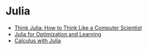 # Julia

- [Think Julia: How to Think Like a Computer Scientist](https://benlauwens.github.io/ThinkJulia.jl/latest/book.html)
- [Julia for Optimization and Learning](https://juliateachingctu.github.io/Julia-for-Optimization-and-Learning/stable/)
- [Calculus with Julia](https://jverzani.github.io/CalculusWithJuliaNotes.jl/)
